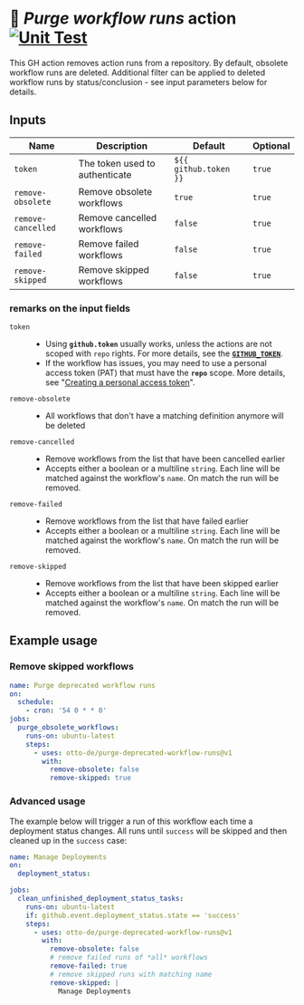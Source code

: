 # 🧹 *Purge workflow runs* action [![Unit Test](https://github.com/otto-de/purge-deprecated-workflow-runs/actions/workflows/test.yml/badge.svg)](https://github.com/otto-de/purge-deprecated-workflow-runs/actions/workflows/test.yml)

This GH action removes action runs from a repository. By default, obsolete workflow runs are deleted. Additional
filter can be applied to deleted workflow runs by status/conclusion - see input parameters below for details.

## Inputs

| Name               | Description                    | Default               | Optional |
|--------------------|--------------------------------|-----------------------|----------|
| `token`            | The token used to authenticate | `${{ github.token }}` | `true`   |
| `remove-obsolete`  | Remove obsolete workflows      | `true`                | `true`   |
| `remove-cancelled` | Remove cancelled workflows     | `false`               | `true`   |
| `remove-failed`    | Remove failed workflows        | `false`               | `true`   |
| `remove-skipped`   | Remove skipped workflows       | `false`               | `true`   |

### remarks on the input fields
<dl>
<dt>

`token`</dt>
<dd>

- Using **`github.token`** usually works, unless the actions are not scoped with `repo` rights. For more details, see the [**`GITHUB_TOKEN`**](https://docs.github.com/en/free-pro-team@latest/actions/reference/authentication-in-a-workflow).
- If the workflow has issues, you may need to use a personal access token (PAT) that must have the **`repo`** scope. More details, see "[Creating a personal access token](https://docs.github.com/en/free-pro-team@latest/github/authenticating-to-github/creating-a-personal-access-token)".
</dd>
<dt>

`remove-obsolete`</dt>
<dd>

- All workflows that don't have a matching definition anymore will be deleted
</dd>
<dt>

`remove-cancelled`</dt>
<dd>

- Remove workflows from the list that have been cancelled earlier
- Accepts either a boolean or a multiline `string`. Each line will be matched against the workflow's `name`. On match the run will be removed.
</dd>
<dt>

`remove-failed`</dt>
<dd>

- Remove workflows from the list that have failed earlier
- Accepts either a boolean or a multiline `string`. Each line will be matched against the workflow's `name`. On match the run will be removed.
</dd>
<dt>

`remove-skipped`</dt>
<dd>

- Remove workflows from the list that have been skipped earlier
- Accepts either a boolean or a multiline `string`. Each line will be matched against the workflow's `name`. On match the run will be removed.
</dd>
</dl>

## Example usage

### Remove skipped workflows
```yaml
name: Purge deprecated workflow runs
on:
  schedule:
    - cron: '54 0 * * 0'
jobs:
  purge_obsolete_workflows:
    runs-on: ubuntu-latest
    steps:
      - uses: otto-de/purge-deprecated-workflow-runs@v1
        with:
          remove-obsolete: false
          remove-skipped: true
```

### Advanced usage
The example below will trigger a run of this workflow each time a deployment status changes.
All runs until `success` will be skipped and then cleaned up in the `success` case:
```yaml
name: Manage Deployments
on:
  deployment_status:

jobs:
  clean_unfinished_deployment_status_tasks:
    runs-on: ubuntu-latest
    if: github.event.deployment_status.state == 'success'
    steps:
      - uses: otto-de/purge-deprecated-workflow-runs@v1
        with:
          remove-obsolete: false
          # remove failed runs of *all* workflows
          remove-failed: true
          # remove skipped runs with matching name
          remove-skipped: |
            Manage Deployments
```
